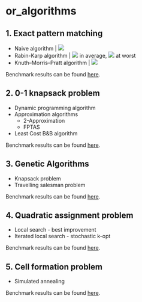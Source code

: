 # or_algorithms

## 1. Exact pattern matching

* Naive algorithm 
| <img src="https://render.githubusercontent.com/render/math?math=\Theta(m\cdot n)">
* Rabin-Karp algorithm 
| <img src="https://render.githubusercontent.com/render/math?math=\Theta(n)">  in average,
  <img src="https://render.githubusercontent.com/render/math?math=O(m\cdot n)">  at worst
* Knuth–Morris–Pratt algorithm
  | <img src="https://render.githubusercontent.com/render/math?math=\Theta(n)">

Benchmark results can be found [here](../or_algorithms_devops/lab1/README.md).

## 2. 0-1 knapsack problem

* Dynamic programming algorithm
* Approximation algorithms
  * 2-Approximation
  * FPTAS
*  Least Cost B&B algorithm

Benchmark results can be found [here](lab2/README.md).

## 3. Genetic Algorithms

* Knapsack problem
* Travelling salesman problem

Benchmark results can be found [here](lab3/README.md).

## 4. Quadratic assignment problem

* Local search - best improvement
* Iterated local search - stochastic k-opt

Benchmark results can be found [here](lab4/README.md).

## 5. Cell formation problem

* Simulated annealing

Benchmark results can be found [here](lab5/README.md).
